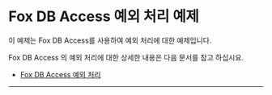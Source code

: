 ﻿# Fox DB Access 예외 처리 예제

이 예제는 Fox DB Access를 사용하여 예외 처리에 대한 예제입니다.

Fox DB Access 의 예외 처리에 대한 상세한 내용은 다음 문서를 참고 하십시요.

- [Fox DB Access 예외 처리](https://neodeex.github.io/doc/dbaccess/exception_handling/)

---
